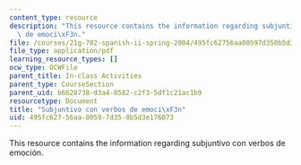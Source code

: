 ```yaml
---
content_type: resource
description: "This resource contains the information regarding subjuntivo con verbos\
  \ de emoci\xF3n."
file: /courses/21g-702-spanish-ii-spring-2004/495fc62756aa00597d350b5d3e176073_MIT21G_702S04_30subj.pdf
file_type: application/pdf
learning_resource_types: []
ocw_type: OCWFile
parent_title: In-class Activities
parent_type: CourseSection
parent_uid: b6628738-d3a4-8582-c2f3-5df1c21ac1b9
resourcetype: Document
title: "Subjuntivo con verbos de emoci\xF3n"
uid: 495fc627-56aa-0059-7d35-0b5d3e176073
---
```

This resource contains the information regarding subjuntivo con verbos de emoción.

